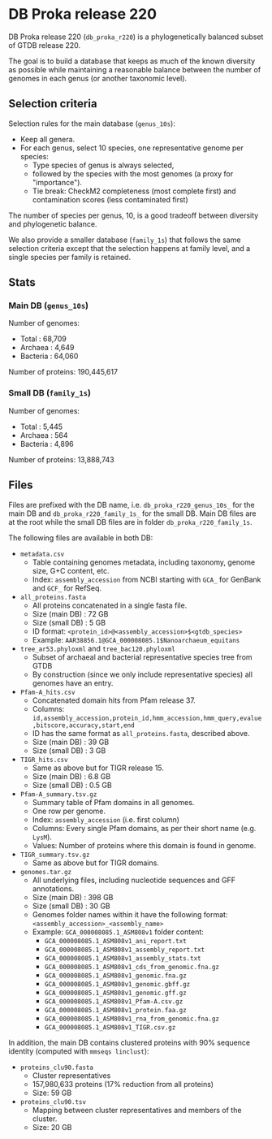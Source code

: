 # DB Proka release 220

DB Proka release 220 (`db_proka_r220`) is a phylogenetically balanced subset of GTDB release 220.

The goal is to build a database that keeps as much of the known diversity as possible while maintaining a reasonable balance between the number of genomes in each genus (or another taxonomic level).

## Selection criteria

Selection rules for the main database (`genus_10s`):
- Keep all genera.
- For each genus, select 10 species, one representative genome per species:
  - Type species of genus is always selected,
  - followed by the species with the most genomes (a proxy for "importance").
  - Tie break: CheckM2 completeness (most complete first) and contamination scores (less contaminated first)

The number of species per genus, 10, is a good tradeoff between diversity and phylogenetic balance.

We also provide a smaller database (`family_1s`) that follows the same selection criteria except that the selection happens at family level, and a single species per family is retained.

## Stats

### Main DB (`genus_10s`)

Number of genomes:
- Total    : 68,709 
- Archaea  :  4,649
- Bacteria : 64,060

Number of proteins: 190,445,617

### Small DB (`family_1s`)

Number of genomes:
- Total    : 5,445 
- Archaea  :   564
- Bacteria : 4,896

Number of proteins: 13,888,743

## Files

Files are prefixed with the DB name, i.e. `db_proka_r220_genus_10s_` for the main DB and `db_proka_r220_family_1s_` for the small DB. Main DB files are at the root while the small DB files are in folder `db_proka_r220_family_1s`.

The following files are available in both DB:

- `metadata.csv`
  - Table containing genomes metadata, including taxonomy, genome size, G+C content, etc.
  - Index: `assembly_accession` from NCBI starting with `GCA_` for GenBank and `GCF_` for RefSeq.
- `all_proteins.fasta`
  - All proteins concatenated in a single fasta file.
  - Size (main DB)  : 72 GB
  - Size (small DB) :  5 GB
  - ID format: `<protein_id>@<assembly_accession>$<gtdb_species>`
  - Example: `AAR38856.1@GCA_000008085.1$Nanoarchaeum_equitans`
- `tree_ar53.phyloxml` and `tree_bac120.phyloxml`
  - Subset of archaeal and bacterial representative species tree from GTDB
  - By construction (since we only include representative species) all genomes have an entry.
- `Pfam-A_hits.csv`
  - Concatenated domain hits from Pfam release 37.
  - Columns: `id,assembly_accession,protein_id,hmm_accession,hmm_query,evalue,bitscore,accuracy,start,end`
  - ID has the same format as `all_proteins.fasta`, described above.
  - Size (main DB)  : 39 GB
  - Size (small DB) :  3 GB
- `TIGR_hits.csv`
  - Same as above but for TIGR release 15.
  - Size (main DB)  : 6.8 GB
  - Size (small DB) : 0.5 GB
- `Pfam-A_summary.tsv.gz`
  - Summary table of Pfam domains in all genomes.
  - One row per genome.
  - Index: `assembly_accession` (i.e. first column)
  - Columns: Every single Pfam domains, as per their short name (e.g. `LysM`).
  - Values: Number of proteins where this domain is found in genome.
- `TIGR_summary.tsv.gz`
  - Same as above but for TIGR domains.
- `genomes.tar.gz`
  - All underlying files, including nucleotide sequences and GFF annotations.
  - Size (main DB)  : 398 GB
  - Size (small DB) :  30 GB
  - Genomes folder names within it have the following format: `<assembly_accession>_<assembly_name>`
  - Example: `GCA_000008085.1_ASM808v1` folder content:
    - `GCA_000008085.1_ASM808v1_ani_report.txt`
    - `GCA_000008085.1_ASM808v1_assembly_report.txt`
    - `GCA_000008085.1_ASM808v1_assembly_stats.txt`
    - `GCA_000008085.1_ASM808v1_cds_from_genomic.fna.gz`
    - `GCA_000008085.1_ASM808v1_genomic.fna.gz`
    - `GCA_000008085.1_ASM808v1_genomic.gbff.gz`
    - `GCA_000008085.1_ASM808v1_genomic.gff.gz`
    - `GCA_000008085.1_ASM808v1_Pfam-A.csv.gz`
    - `GCA_000008085.1_ASM808v1_protein.faa.gz`
    - `GCA_000008085.1_ASM808v1_rna_from_genomic.fna.gz`
    - `GCA_000008085.1_ASM808v1_TIGR.csv.gz`


In addition, the main DB contains clustered proteins with 90% sequence identity (computed with `mmseqs linclust`):

- `proteins_clu90.fasta`
  - Cluster representatives
  - 157,980,633 proteins (17% reduction from all proteins)
  - Size: 59 GB
- `proteins_clu90.tsv`
  - Mapping between cluster representatives and members of the cluster.
  - Size: 20 GB
